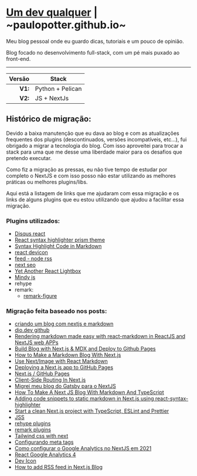 # [Um dev qualquer](https://umdevqualquer.com.br) | ~paulopotter.github.io~

Meu blog pessoal onde eu guardo dicas, tutoriais e um pouco de opinião.

Blog focado no desenvolvimento full-stack, com um pé mais puxado ao front-end.

---
|  Versão | Stack            |
| ------: | ---------------- |
| **V1:** | Python + Pelican |
| **V2:** | JS + NextJs      |

## Histórico de migração:
Devido a baixa manutenção que eu dava ao blog e com as atualizações frequentes dos plugins (descontinuados, versões incompatíveis, etc...), fui obrigado a migrar a tecnologia do blog.
Com isso aproveitei para trocar a stack para uma que me desse uma liberdade maior para os desafios que pretendo executar.

Como fiz a migração as pressas, eu não tive tempo de estudar por completo o NextJS e com isso posso não estar utilizando as melhores práticas ou melhores plugins/libs.

Aqui está a listagem de links que me ajudaram com essa migração e os links de alguns plugins que eu estou utilizando que ajudou a facilitar essa migração.

### Plugins utilizados:

- [Disqus react](https://github.com/disqus/disqus-react)
- [React syntax highlighter prism theme](https://react-syntax-highlighter.github.io/react-syntax-highlighter/demo/prism.html)
- [Syntax Highlight Code in Markdown](https://amirardalan.com/blog/syntax-highlight-code-in-markdown)
- [react devicon](https://github.com/devicons/react-devicons)
- [feed - node rss](https://github.com/jpmonette/feed)
- [next seo](https://github.com/garmeeh/next-seo)
- [Yet Another React Lightbox](https://yet-another-react-lightbox.com/)
- [Mindy js](https://github.com/oxich/mindyjs/tree/main/packages/icons)
- rehype
- remark:
  - [remark-figure](https://github.com/josestg/rehype-figure)

### Migração feita baseado nos posts:
- [criando um blog com nextjs e markdown](https://dio.dev/criando-um-blog-com-nextjs-e-markdown)
- [dio.dev github](https://github.com/imaginamundo/dio.dev)
- [Rendering markdown made easy with react-markdown in ReactJS and NextJS web APPs](https://dev.to/shareef/rendering-markdown-made-easy-with-react-markdown-in-reactjs-and-nextjs-web-apps-259d)
- [Build Blog with Next.js & MDX and Deploy to Github Pages](https://santhalakshminarayana.github.io/blog/build-blog-with-nextjs-mdx-and-deploy-to-github-pages)
- [How to Make a Markdown Blog With Next.js](https://jfelix.info/blog/how-to-make-a-static-blog-with-next-js)
- [Use Next/Image with React Markdown](https://amirardalan.com/blog/use-next-image-with-react-markdown)
- [Deploying a Next.js app to GitHub Pages](https://wallis.dev/blog/deploying-a-next-js-app-to-github-pages)
- [Next.js / GitHub Pages](https://medium.com/@anotherplanet/git-tips-next-js-github-pages-2dbc9a819cb8)
- [Client-Side Routing In Next.js](https://www.smashingmagazine.com/2021/06/client-side-routing-next-js/)
- [Migrei meu blog do Gatsby para o NextJS](https://willianjusten.com.br/migrei-meu-blog-do-gatsby-para-o-nextjs)
- [How To Make A Next JS Blog With Markdown And TypeScript](https://medium.com/geekculture/how-to-make-a-next-js-blog-with-markdown-and-typescript-1624a54f1b9e)
- [Adding code snippets to static markdown in Next.js using react-syntax-highlighter](https://thetombomb.com/posts/adding-code-snippets-to-static-markdown-in-Next%20js)
- [Start a clean Next.js project with TypeScript, ESLint and Prettier](https://paulintrognon.fr/blog/typescript-prettier-eslint-next-js)
- [JSS](https://cssinjs.org/jss-plugin-default-unit/?v=v10.9.1-alpha.2)
- [rehype plugins](https://github.com/rehypejs/rehype/blob/main/doc/plugins.md#list-of-plugins)
- [remark plugins](https://github.com/remarkjs/remark/blob/main/doc/plugins.md#list-of-plugins)
- [Tailwind css with next](https://tailwindcss.com/docs/guides/nextjs)
- [Configurando meta tags](https://stackoverflow.com/a/43154489/3498055)
- [Como configurar o Google Analytics no NextJS em 2021](https://willianjusten.com.br/como-configurar-o-google-analytics-no-nextjs-em-2021)
- [React Google Analytics 4](https://github.com/PriceRunner/react-ga4)
- [Dev Icon](https://github.com/devicons/devicon/)
- [How to add RSS feed in Next.js Blog](https://dev.to/j471n/how-to-add-rss-feed-in-nextjs-blog-34j1)
